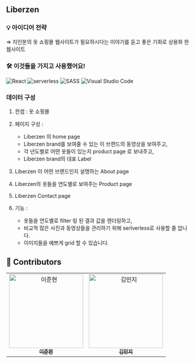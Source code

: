  ## ️Liberzen


### 💡 아이디어 전략

   ⇒ 지인분의 옷 쇼핑몰 웹사이트가 필요하시다는 이야기를 듣고 좋은 기회로 상용화 한 웹사이트

### 🛠 이것들을 가지고 사용했어요!

 <img alt="React" src="https://img.shields.io/badge/react%20-skyblue.svg?&style=for-the-badge&logo=react&logoColor=white"/>
 <img alt="serverless" src="https://img.shields.io/badge/serverless%20-tomato.svg?&style=for-the-badge&logo=serverless&logoColor=white"/> 
 <img alt="SASS" src="https://img.shields.io/badge/STYLEDCOMPONENTS%20-hotpink.svg?&style=for-the-badge&logo=SASS&logoColor=white"/>  
 <img alt="Visual Studio Code" src="https://img.shields.io/badge/Visual%20Studio%20Code-0078d7.svg?&style=for-the-badge&logo=visual-studio-code&logoColor=white"/>



### 데이터 구성


1. 컨셉 :  옷 쇼핑몰

2. 페이지 구성 :  
    - Liberzen 의 home page
    - Liberzen brand를 보여줄 수 있는 이 브랜드의 동영상을 보여주고,
    - 각 년도별로 어떤 옷들이 있는지 product page 로 보내주고,
    - Liberzen brand의 대표 Label
2. Liberzen 이 어떤 브랜드인지 설명하는 About page
3. Liberzen의 옷들을 연도별로 보여주는 Product page
4. Liberzen Contact page
    
3. 기능 :  
    - 옷들을 연도별로 filter 링 된 결과 값을 렌더링하고, 
    - 비교적 많은 사진과 동영상들을 관리하기 위해 serlverless로 사용할 줄 압니다.
    - 이미지들을 예쁘게 grid 할 수 있습니다.

## 🌙 Contributors
<center>
  <table>
      <td align="center">
        <a href="https://github.com/GunThatIsMyName">
          <img width="200" src="https://avatars.githubusercontent.com/u/71690036?s=400&u=c953cb00f27946b7cb2a2c60ed38ec7a9b668f8c&v=4" alt="이준현"><br/>
          <sub><b>이준현</b></sub>
        </a>
      </td>
   <td align="center">
        <a href="https://github.com/GunThatIsMyName">
          <img width="200" src=https://avatars.githubusercontent.com/u/59499779?v=4" alt="김민지"><br/>
          <sub><b>김민지</b></sub>
        </a>
      </td>
  </table>
</center>
